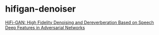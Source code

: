 # hifigan-denoiser
[HiFi-GAN: High Fidelity Denoising and Dereverberation Based on Speech Deep Features in Adversarial Networks](https://arxiv.org/pdf/2006.05694)
